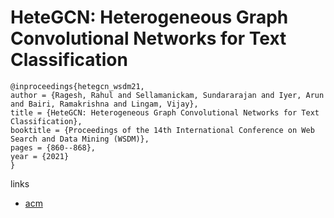 # HeteGCN: Heterogeneous Graph Convolutional Networks for Text Classification

```
@inproceedings{hetegcn_wsdm21,
author = {Ragesh, Rahul and Sellamanickam, Sundararajan and Iyer, Arun and Bairi, Ramakrishna and Lingam, Vijay},
title = {HeteGCN: Heterogeneous Graph Convolutional Networks for Text Classification},
booktitle = {Proceedings of the 14th International Conference on Web Search and Data Mining (WSDM)},
pages = {860--868},
year = {2021}
}
```

links
- [acm](https://dl.acm.org/doi/abs/10.1145/3437963.3441746)
